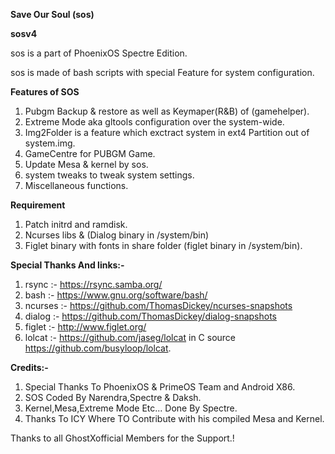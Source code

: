 **Save Our Soul (sos)** 

**sosv4**

sos is a part of PhoenixOS Spectre Edition.

sos is made of bash scripts with special Feature for system configuration.

**Features of SOS**

1) Pubgm Backup & restore as well as Keymaper(R&B) of (gamehelper). 
2) Extreme Mode aka gltools configuration over the system-wide.
3) Img2Folder is a feature which  exctract system in ext4 Partition out of system.img.
4) GameCentre for PUBGM Game.
5) Update Mesa & kernel by sos.
6) system tweaks to tweak system settings.
7) Miscellaneous functions.

**Requirement**

1) Patch initrd and ramdisk.
2) Ncurses libs & (Dialog binary in /system/bin)
3) Figlet binary with fonts in share folder (figlet binary in /system/bin).

**Special Thanks And links:-**
1) rsync :- https://rsync.samba.org/
2) bash :- https://www.gnu.org/software/bash/
3) ncurses :- https://github.com/ThomasDickey/ncurses-snapshots
4) dialog :- https://github.com/ThomasDickey/dialog-snapshots
5) figlet :- http://www.figlet.org/
6) lolcat :- https://github.com/jaseg/lolcat in C source
https://github.com/busyloop/lolcat.


**Credits:-**
1) Special Thanks To PhoenixOS & PrimeOS Team and Android X86.
2) SOS Coded By Narendra,Spectre & Daksh.
3) Kernel,Mesa,Extreme Mode Etc...  Done By Spectre. 
4) Thanks To ICY Where TO Contribute with his compiled Mesa and Kernel.

Thanks to all GhostXofficial Members for the Support.! 
 
